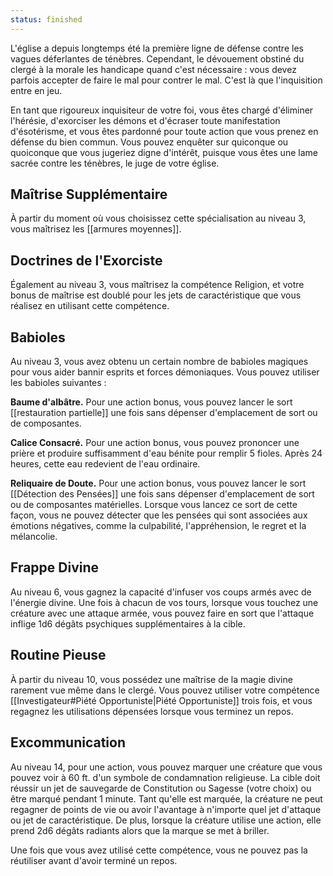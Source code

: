 ```yaml
---
status: finished
---
```

L'église a depuis longtemps été la première ligne de défense contre les vagues déferlantes de ténèbres. Cependant, le dévouement obstiné du clergé à la morale les handicape quand c'est nécessaire : vous devez parfois accepter de faire le mal pour contrer le mal. C'est là que l'inquisition entre en jeu.

En tant que rigoureux inquisiteur de votre foi, vous êtes chargé d'éliminer l'hérésie, d'exorciser les démons et d'écraser toute manifestation d'ésotérisme, et vous êtes pardonné pour toute action que vous prenez en défense du bien commun. Vous pouvez enquêter sur quiconque ou quoiconque que vous jugeriez digne d'intérêt, puisque vous êtes une lame sacrée contre les ténèbres, le juge de votre église.

## Maîtrise Supplémentaire

À partir du moment où vous choisissez cette spécialisation au niveau 3, vous maîtrisez les [[armures moyennes]].

## Doctrines de l'Exorciste

Également au niveau 3, vous maîtrisez la compétence Religion, et votre bonus de maîtrise est doublé pour les jets de caractéristique que vous réalisez en utilisant cette compétence.

## Babioles

Au niveau 3, vous avez obtenu un certain nombre de babioles magiques pour vous aider bannir esprits et forces démoniaques. Vous pouvez utiliser les babioles suivantes : 

**Baume d'albâtre.** Pour une action bonus, vous pouvez lancer le sort [[restauration partielle]] une fois sans dépenser d'emplacement de sort ou de composantes.

**Calice Consacré.** Pour une action bonus, vous pouvez prononcer une prière et produire suffisamment d'eau bénite pour remplir 5 fioles. Après 24 heures, cette eau redevient de l'eau ordinaire.

**Reliquaire de Doute.** Pour une action bonus, vous pouvez lancer le sort [[Détection des Pensées]] une fois sans dépenser d'emplacement de sort ou de composantes matérielles. Lorsque vous lancez ce sort de cette façon, vous ne pouvez détecter que les pensées qui sont associées aux émotions négatives, comme la culpabilité, l'appréhension, le regret et la mélancolie.

## Frappe Divine

Au niveau 6, vous gagnez la capacité d'infuser vos coups armés avec de l'énergie divine. Une fois à chacun de vos tours, lorsque vous touchez une créature avec une attaque armée, vous pouvez faire en sort que l'attaque inflige 1d6 dégâts psychiques supplémentaires à la cible.

## Routine Pieuse

À partir du niveau 10, vous possédez une maîtrise de la magie divine rarement vue même dans le clergé. Vous pouvez utiliser votre compétence [[Investigateur#Piété Opportuniste|Piété Opportuniste]] trois fois, et vous regagnez les utilisations dépensées lorsque vous terminez un repos.

## Excommunication

Au niveau 14, pour une action, vous pouvez marquer une créature que vous pouvez voir à 60 ft. d'un symbole de condamnation religieuse. La cible doit réussir un jet de sauvegarde de Constitution ou Sagesse (votre choix) ou être marqué pendant 1 minute. Tant qu'elle est marquée, la créature ne peut regagner de points de vie ou avoir l'avantage à n'importe quel jet d'attaque ou jet de caractéristique. De plus, lorsque la créature utilise une action, elle prend 2d6 dégâts radiants alors que la marque se met à briller.

Une fois que vous avez utilisé cette compétence, vous ne pouvez pas la réutiliser avant d'avoir terminé un repos.